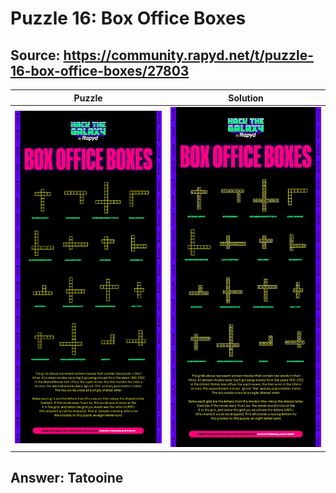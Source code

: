 # Puzzle 16: Box Office Boxes
## Source: https://community.rapyd.net/t/puzzle-16-box-office-boxes/27803
Puzzle                          | Solution
:------------------------------:|:------------------------------:
![Puzzle](Puzzle.jpeg?raw=true) | ![Solution](Solution.jpg?raw=true)

## Answer: Tatooine